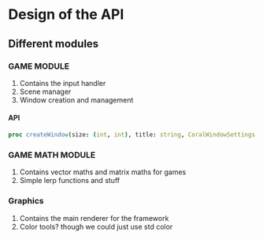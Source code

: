 # Design of the API

## Different modules

### GAME MODULE

1. Contains the input handler
2. Scene manager
3. Window creation and management

#### API
```nim
proc createWindow(size: (int, int), title: string, CoralWindowSettings settings = nil)
```


### GAME MATH MODULE

1. Contains vector maths and matrix maths for games
2. Simple lerp functions and stuff

### Graphics

1. Contains the main renderer for the framework
2. Color tools? though we could just use std color